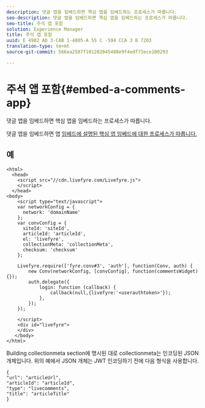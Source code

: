 ```yaml
---
description: 댓글 앱을 임베드하면 핵심 앱을 임베드하는 프로세스가 따릅니다.
seo-description: 댓글 앱을 임베드하면 핵심 앱을 임베드하는 프로세스가 따릅니다.
seo-title: 주석 앱 포함
solution: Experience Manager
title: 주석 앱 포함
uuid: E 4982 AD 3-CAB 1-4805-A 55 C -594 CCA 3 B 7203
translation-type: tm+mt
source-git-commit: 566ea2587f101202045488e9f4edf73ece100293

---
```



# 주석 앱 포함{#embed-a-comments-app}

댓글 앱을 임베드하면 핵심 앱을 임베드하는 프로세스가 따릅니다.

댓글 앱을 임베드하면 앱 [임베드에 설명된 핵심 앱 임베드에 대한 프로세스가 따릅니다.](/help/implementation/c-getting-started/c-implementation-process/c-using-livefyre.js-to-create-customize-and-use-apps-on-your-site.md)

## 예

```
<html> 
  <head> 
    <script src="//cdn.livefyre.com/Livefyre.js"> 
    </script> 
  </head> 
<body> 
    <script type="text/javascript"> 
    var networkConfig = { 
      network: 'domainName' 
    }; 
    var convConfig = { 
      siteId: 'siteId', 
      articleId: 'articleId', 
      el: 'livefyre', 
      collectionMeta: 'collectionMeta', 
      checksum: 'checksum' 
    }; 
    
    Livefyre.require(['fyre.conv#3', 'auth'], function(Conv, auth) { 
        new Conv(networkConfig, [convConfig], function(commentsWidget) {}); 
        auth.delegate({ 
            login: function (callback) { 
                callback(null,{livefyre:'<userauthtoken>'}); 
            }, 
        }); 
    }); 
  
    </script> 
    <div id="livefyre"> 
    </div> 
   </body> 
</html>
```

Building collectionmeta section에 명시된 대로 collectionmeta는 인코딩된 JSON 개체입니다. 위의 예에서 JSON 개체는 JWT 인코딩하기 전에 다음 형식을 사용합니다.

```
{ 
"url": "articleUrl",  
"articleId": "articleId",  
"type": "livecomments",  
"title": "articleTitle" 
}
```


